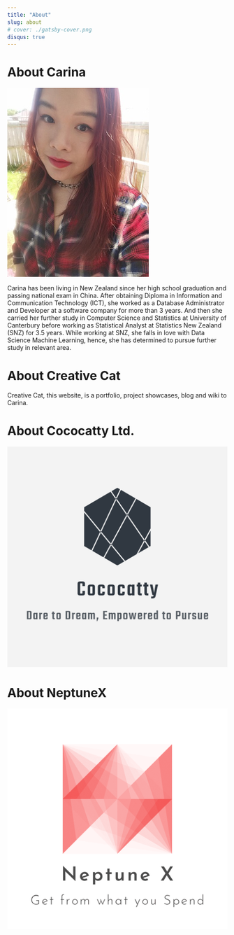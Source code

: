 ```yaml
---
title: "About"
slug: about
# cover: ./gatsby-cover.png
disqus: true
---
```


# About Carina 

![Carina](./avatar00.jpeg)

Carina has been living in New Zealand since her high school graduation and passing national exam in China. After obtaining Diploma in Information and Communication Technology (ICT), she worked as a Database Administrator and Developer at a software company for more than 3 years. And then she carried her further study in Computer Science and Statistics at University of Canterbury before working as Statistical Analyst at Statistics New Zealand (SNZ) for 3.5 years. While working at SNZ, she falls in love with Data Science Machine Learning, hence, she has determined to pursue further study in relevant area.


# About Creative Cat
Creative Cat, this website, is a portfolio, project showcases, blog and wiki to Carina.


# About Cococatty Ltd.
![Cococatty](./logo.png)


# About NeptuneX
![NeptuneX](./NeptunX_logo.png)

